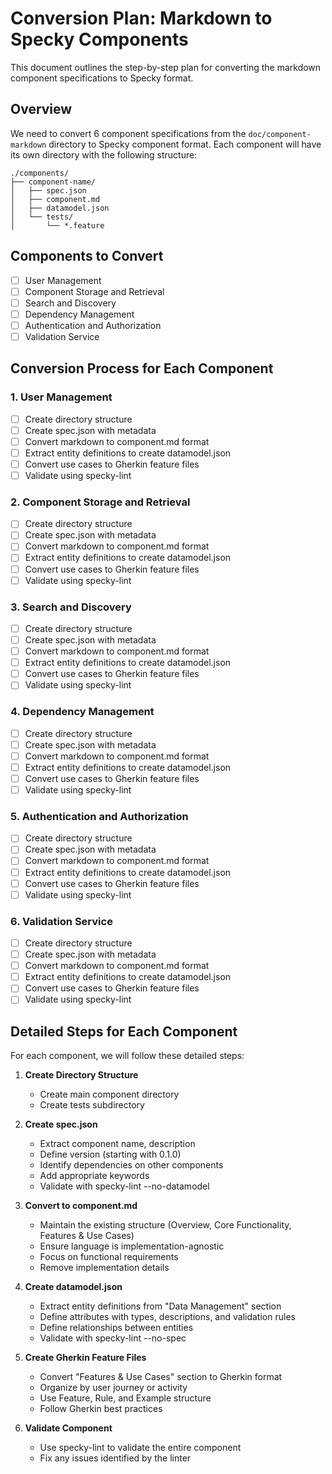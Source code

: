 # Conversion Plan: Markdown to Specky Components

This document outlines the step-by-step plan for converting the markdown component specifications to Specky format.

## Overview

We need to convert 6 component specifications from the `doc/component-markdown` directory to Specky component format. Each component will have its own directory with the following structure:

```
./components/
├── component-name/
│   ├── spec.json
│   ├── component.md
│   ├── datamodel.json
│   └── tests/
│       └── *.feature
```

## Components to Convert

- [ ] User Management
- [ ] Component Storage and Retrieval
- [ ] Search and Discovery
- [ ] Dependency Management
- [ ] Authentication and Authorization
- [ ] Validation Service

## Conversion Process for Each Component

### 1. User Management

- [ ] Create directory structure
- [ ] Create spec.json with metadata
- [ ] Convert markdown to component.md format
- [ ] Extract entity definitions to create datamodel.json
- [ ] Convert use cases to Gherkin feature files
- [ ] Validate using specky-lint

### 2. Component Storage and Retrieval

- [ ] Create directory structure
- [ ] Create spec.json with metadata
- [ ] Convert markdown to component.md format
- [ ] Extract entity definitions to create datamodel.json
- [ ] Convert use cases to Gherkin feature files
- [ ] Validate using specky-lint

### 3. Search and Discovery

- [ ] Create directory structure
- [ ] Create spec.json with metadata
- [ ] Convert markdown to component.md format
- [ ] Extract entity definitions to create datamodel.json
- [ ] Convert use cases to Gherkin feature files
- [ ] Validate using specky-lint

### 4. Dependency Management

- [ ] Create directory structure
- [ ] Create spec.json with metadata
- [ ] Convert markdown to component.md format
- [ ] Extract entity definitions to create datamodel.json
- [ ] Convert use cases to Gherkin feature files
- [ ] Validate using specky-lint

### 5. Authentication and Authorization

- [ ] Create directory structure
- [ ] Create spec.json with metadata
- [ ] Convert markdown to component.md format
- [ ] Extract entity definitions to create datamodel.json
- [ ] Convert use cases to Gherkin feature files
- [ ] Validate using specky-lint

### 6. Validation Service

- [ ] Create directory structure
- [ ] Create spec.json with metadata
- [ ] Convert markdown to component.md format
- [ ] Extract entity definitions to create datamodel.json
- [ ] Convert use cases to Gherkin feature files
- [ ] Validate using specky-lint

## Detailed Steps for Each Component

For each component, we will follow these detailed steps:

1. **Create Directory Structure**
   - Create main component directory
   - Create tests subdirectory

2. **Create spec.json**
   - Extract component name, description
   - Define version (starting with 0.1.0)
   - Identify dependencies on other components
   - Add appropriate keywords
   - Validate with specky-lint --no-datamodel

3. **Convert to component.md**
   - Maintain the existing structure (Overview, Core Functionality, Features & Use Cases)
   - Ensure language is implementation-agnostic
   - Focus on functional requirements
   - Remove implementation details

4. **Create datamodel.json**
   - Extract entity definitions from "Data Management" section
   - Define attributes with types, descriptions, and validation rules
   - Define relationships between entities
   - Validate with specky-lint --no-spec

5. **Create Gherkin Feature Files**
   - Convert "Features & Use Cases" section to Gherkin format
   - Organize by user journey or activity
   - Use Feature, Rule, and Example structure
   - Follow Gherkin best practices

6. **Validate Component**
   - Use specky-lint to validate the entire component
   - Fix any issues identified by the linter